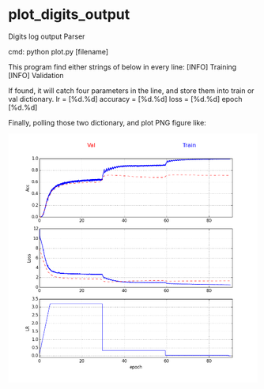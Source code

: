 # plot_digits_output

Digits log output Parser

cmd: python plot.py [filename]



This program find either strings of below in every line:
[INFO] Training
[INFO] Validation

If found, it will catch four parameters in the line, and store them into train or val dictionary.
lr = [%d.%d]
accuracy = [%d.%d]
loss = [%d.%d]
epoch [%d.%d]

Finally, polling those two dictionary, and plot PNG figure like:

![alt text](https://github.com/gt758215/plot_digits_output/blob/master/resnet50_momentun_epoch90.png)
